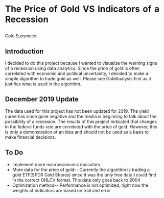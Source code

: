 # <p align='justify'>The Price of Gold VS Indicators of a Recession</p>

<p align='justify'>Cole Sussmeier</p>


## Introduction 

I decided to do this project because I wanted to visualize the warning signs of a recession using data analytics. Since the price of gold is often correlated with economic and political uncertainty, I decided to make a simple algorithm to trade gold as well. Please see GoldAnalysis first as it justifies what is used in the algorithm.

## December 2019 Update

The data used for this project has not been updated for 2019. The yield curve has since gone negative and the media is beginning to talk about the possibility of a recession. The results of this project indicated that changes in the federal funds rate are correlated with the price of gold. However, this is only a demonstration of an idea and should not be used as a basis to make financial decisions. 


## To Do
* Implement more macroeconomic indicators
* More data for the price of gold-- Currently the algorithm is trading a gold ETF(SPDR Gold Shares) since it was the only free data I could find in the correct OHLCV format. This data only goes back to 2004
* Optimization method-- Performance is not optimized, right now the weights of indicators are based on trial and error
